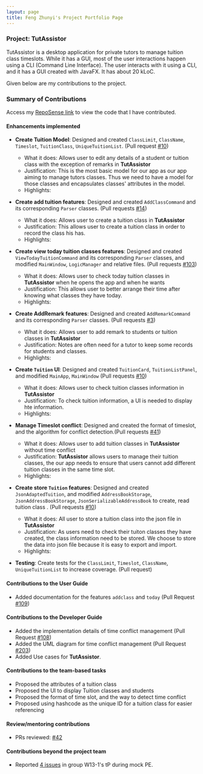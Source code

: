 ```yaml
---
layout: page
title: Feng Zhunyi's Project Portfolio Page
---
```


### Project: TutAssistor

TutAssistor is a desktop application for private tutors to manage tuition class timeslots. While it has a GUI, most of the user interactions happen using a CLI (Command Line Interface). The user interacts with it using a CLI, and it has a GUI created with JavaFX.
It has about 20 kLoC.

Given below are my contributions to the project.

### Summary of Contributions

Access my [RepoSense link](https://nus-cs2103-ay2122s1.github.io/tp-dashboard/?search=leofeng&sort=groupTitle&sortWithin=title&timeframe=commit&mergegroup=&groupSelect=groupByRepos&breakdown=true&checkedFileTypes=docs~functional-code~test-code~other&since=2021-09-17&tabOpen=true&tabType=authorship&zFR=false&tabAuthor=amzhy&tabRepo=AY2122S1-CS2103T-T12-4%2Ftp%5Bmaster%5D&authorshipIsMergeGroup=false&authorshipFileTypes=docs~functional-code~test-code&authorshipIsBinaryFileTypeChecked=false) to view the code that I have contributed.
  
#### Enhancements implemented
* **Create Tuition Model**: Designed and created `ClassLimit`, `ClassName`, `Timeslot`, `TuitionClass`, `UniqueTuitionList`. (Pull request [\#10](https://github.com/AY2122S1-CS2103T-T12-4/tp/pull/10/commits/8cdb3def342ca3d832e6668b2928ec162eff4792))
  * What it does: Allows user to edit any details of a student or tuition class with the exception of remarks in **TutAssistor**
  * Justification: This is the most basic model for our app as our app aiming to manage tutors classes. Thus we need to have a
    model for those classes and encapsulates classes' attributes in the model.
  * Highlights:

* **Create add tuition features**: Designed and created `AddClassCommand` and its corresponding `Parser` classes. (Pull requests [\#14](https://github.com/AY2122S1-CS2103T-T12-4/tp/pull/14/commits/6a86752ef9acf8854b2a18330402d6887498b7a5))
  * What it does: Allows user to create a tuition class in **TutAssistor**
  * Justification:  This allows user to create a tuition class in order to record the class his has.
  * Highlights:

* **Create view today tuition classes features**: Designed and created `ViewTodayTuitionCommand` and its corresponding `Parser` classes, and modified
  `MainWindow`, `LogicManager` and relative files. (Pull requests [\#103](https://github.com/AY2122S1-CS2103T-T12-4/tp/pull/103))
  * What it does: Allows user to check today tuition classes in **TutAssistor** when he opens the app and when he wants
  * Justification:  This allows user to better arrange their time after knowing what classes they have today.
  * Highlights:

* **Create AddRemark features**: Designed and created `AddRemarkCommand` and its corresponding `Parser` classes. (Pull requests [\#3](https://github.com/AY2122S1-CS2103T-T12-4/tp/pull/3))
  * What it does: Allows user to add remark to students or tuition classes in **TutAssistor**
  * Justification: Notes are often need for a tutor to keep some records for students and classes.
  * Highlights:
  
* **Create `Tuition` UI**: Designed and created `TuitionCard`, `TuitionListPanel`, and modified `MainApp`, `MainWindow` (Pull requests [\#10](https://github.com/AY2122S1-CS2103T-T12-4/tp/pull/10/commits/74ba546fabb33fd65299a005b4e321116ab52716))
  * What it does: Allows user to check tuition classes information in **TutAssistor**
  * Justification: To check tuition information, a UI is needed to display hte information.
  * Highlights:

* **Manage Timeslot conflict**: Designed and created the format of timeslot, and the algorithm for conflict detection.(Pull requests [\#41](https://github.com/AY2122S1-CS2103T-T12-4/tp/pull/41))
  * What it does: Allows user to add tuition classes in **TutAssistor** without time conflict
  * Justification:  **TutAssistor** allows users to manage their tuition classes, the our app needs to ensure that users
    cannot add different tuition classes in the same time slot.
  * Highlights:
  
* **Create store `Tuition` features**: Designed and created `JsonAdaptedTuition`, and modified 
  `AddressBookStorage`, `JsonAddressBookStorage`, `JsonSerializableAddressBook` to create, read tuition class . (Pull requests [\#10](https://github.com/AY2122S1-CS2103T-T12-4/tp/pull/10))
  * What it does: All user to store a tuition class into the json file in **TutAssistor**
  * Justification:  As users need to check their tuiton classes they have created, the class information need to be stored. We choose to store
    the data into json file because it is easy to export and import.
  * Highlights:
  
* **Testing**: Create tests for the `ClassLimit`, `Timeslot`, `ClassName`, `UniqueTuitionList` to increase coverage. (Pull request)
  
  
<div style="page-break-after: always;"></div>

#### Contributions to the User Guide
* Added documentation for the features `addclass` and `today` (Pull Request [\#109](https://github.com/AY2122S1-CS2103T-T12-4/tp/pull/109))

#### Contributions to the Developer Guide
* Added the implementation details of time conflict management (Pull Request [\#108](https://github.com/AY2122S1-CS2103T-T12-4/tp/pull/108))
* Added the UML diagram for time conflict management (Pull Request [\#203](https://github.com/AY2122S1-CS2103T-T12-4/tp/pull/203))
* Added Use cases for **TutAssistor**.

#### Contributions to the team-based tasks
* Proposed the attributes of a tuition class
* Proposed the UI to display Tuition classes and students
* Proposed the format of time slot, and the way to detect time conflict
* Proposed using hashcode as the unique ID for a tuition class for easier referencing

#### Review/mentoring contributions
* PRs reviewed: [\#42](https://github.com/AY2122S1-CS2103T-T12-4/tp/pull/42)

#### Contributions beyond the project team
* Reported [4 issues](https://github.com/Leofeng10/ped/issues) in group W13-1's tP during mock PE.

